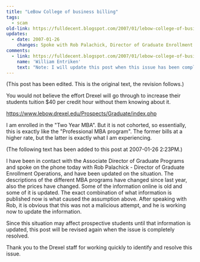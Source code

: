 ```yaml
---
title: "LeBow College of business billing"
tags: 
  - scam
old-link: https://fulldecent.blogspot.com/2007/01/lebow-college-of-business-billing-scams.html
updates:
  - date: 2007-01-26
    changes: Spoke with Rob Palachick, Director of Graduate Enrollment Operations, added new information
comments:
  - link: https://fulldecent.blogspot.com/2007/01/lebow-college-of-business-billing-scams.html?showComment=9771654600000#c977167064172838173
    name: 'William Entriken'
    text: "Note: I will update this post when this issue has been completely resolved, which it has yet to."
---
```


(This post has been edited. This is the original text, the revision follows.)

You would not believe the effort Drexel will go through to increase their students tuition $40 per credit hour without them knowing about it.

<https://www.lebow.drexel.edu/Prospects/Graduate/index.php>

I am enrolled in the "Two Year MBA". But it is not cohorted, so essentially, this is exactly like the "Professional MBA program". The former bills at a higher rate, but the latter is exactly what I am experiencing.

(The following text has been added to this post at 2007-01-26 2:23PM.)

I have been in contact with the Associate Director of Graduate Programs and spoke on the phone today with Rob Palachick - Director of Graduate Enrollment Operations, and have been updated on the situation. The descriptions of the different MBA programs have changed since last year, also the prices have changed. Some of the information online is old and some of it is updated. The exact combination of what information is published now is what caused the assumption above. After speaking with Rob, it is obvious that this was not a malicious attempt, and he is working now to update the information.

Since this situation may affect prospective students until that information is updated, this post will be revised again when the issue is completely resolved.

Thank you to the Drexel staff for working quickly to identify and resolve this issue.

